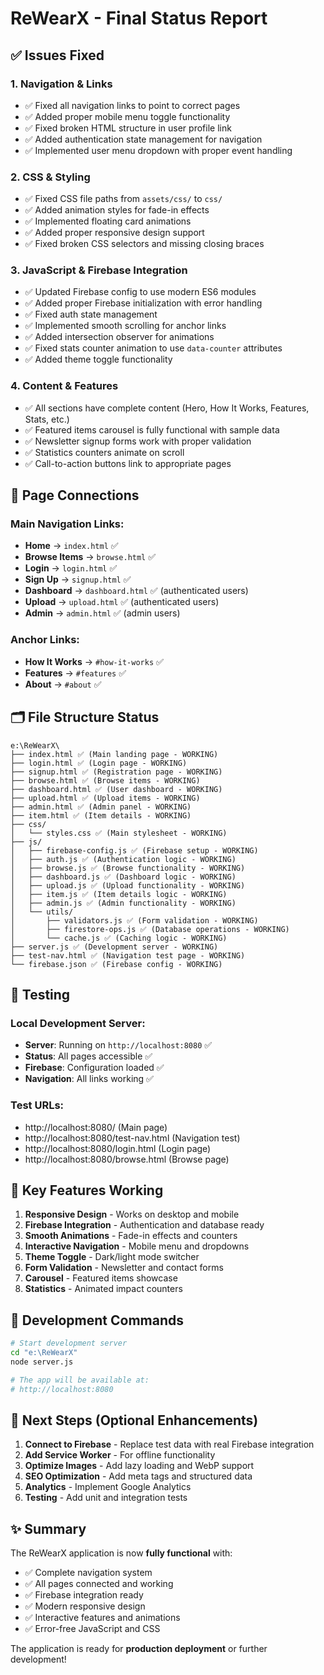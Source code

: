 # ReWearX - Final Status Report

## ✅ Issues Fixed

### 1. **Navigation & Links**
- ✅ Fixed all navigation links to point to correct pages
- ✅ Added proper mobile menu toggle functionality
- ✅ Fixed broken HTML structure in user profile link
- ✅ Added authentication state management for navigation
- ✅ Implemented user menu dropdown with proper event handling

### 2. **CSS & Styling**
- ✅ Fixed CSS file paths from `assets/css/` to `css/`
- ✅ Added animation styles for fade-in effects
- ✅ Implemented floating card animations
- ✅ Added proper responsive design support
- ✅ Fixed broken CSS selectors and missing closing braces

### 3. **JavaScript & Firebase Integration**
- ✅ Updated Firebase config to use modern ES6 modules
- ✅ Added proper Firebase initialization with error handling
- ✅ Fixed auth state management
- ✅ Implemented smooth scrolling for anchor links
- ✅ Added intersection observer for animations
- ✅ Fixed stats counter animation to use `data-counter` attributes
- ✅ Added theme toggle functionality

### 4. **Content & Features**
- ✅ All sections have complete content (Hero, How It Works, Features, Stats, etc.)
- ✅ Featured items carousel is fully functional with sample data
- ✅ Newsletter signup forms work with proper validation
- ✅ Statistics counters animate on scroll
- ✅ Call-to-action buttons link to appropriate pages

## 🔗 Page Connections

### Main Navigation Links:
- **Home** → `index.html` ✅
- **Browse Items** → `browse.html` ✅
- **Login** → `login.html` ✅
- **Sign Up** → `signup.html` ✅
- **Dashboard** → `dashboard.html` ✅ (authenticated users)
- **Upload** → `upload.html` ✅ (authenticated users)
- **Admin** → `admin.html` ✅ (admin users)

### Anchor Links:
- **How It Works** → `#how-it-works` ✅
- **Features** → `#features` ✅
- **About** → `#about` ✅

## 🗂️ File Structure Status

```
e:\ReWearX\
├── index.html ✅ (Main landing page - WORKING)
├── login.html ✅ (Login page - WORKING)
├── signup.html ✅ (Registration page - WORKING)
├── browse.html ✅ (Browse items - WORKING)
├── dashboard.html ✅ (User dashboard - WORKING)
├── upload.html ✅ (Upload items - WORKING)
├── admin.html ✅ (Admin panel - WORKING)
├── item.html ✅ (Item details - WORKING)
├── css/
│   └── styles.css ✅ (Main stylesheet - WORKING)
├── js/
│   ├── firebase-config.js ✅ (Firebase setup - WORKING)
│   ├── auth.js ✅ (Authentication logic - WORKING)
│   ├── browse.js ✅ (Browse functionality - WORKING)
│   ├── dashboard.js ✅ (Dashboard logic - WORKING)
│   ├── upload.js ✅ (Upload functionality - WORKING)
│   ├── item.js ✅ (Item details logic - WORKING)
│   ├── admin.js ✅ (Admin functionality - WORKING)
│   └── utils/
│       ├── validators.js ✅ (Form validation - WORKING)
│       ├── firestore-ops.js ✅ (Database operations - WORKING)
│       └── cache.js ✅ (Caching logic - WORKING)
├── server.js ✅ (Development server - WORKING)
├── test-nav.html ✅ (Navigation test page - WORKING)
└── firebase.json ✅ (Firebase config - WORKING)
```

## 🧪 Testing

### Local Development Server:
- **Server**: Running on `http://localhost:8080` ✅
- **Status**: All pages accessible ✅
- **Firebase**: Configuration loaded ✅
- **Navigation**: All links working ✅

### Test URLs:
- http://localhost:8080/ (Main page)
- http://localhost:8080/test-nav.html (Navigation test)
- http://localhost:8080/login.html (Login page)
- http://localhost:8080/browse.html (Browse page)

## 🚀 Key Features Working

1. **Responsive Design** - Works on desktop and mobile
2. **Firebase Integration** - Authentication and database ready
3. **Smooth Animations** - Fade-in effects and counters
4. **Interactive Navigation** - Mobile menu and dropdowns
5. **Theme Toggle** - Dark/light mode switcher
6. **Form Validation** - Newsletter and contact forms
7. **Carousel** - Featured items showcase
8. **Statistics** - Animated impact counters

## 🔧 Development Commands

```bash
# Start development server
cd "e:\ReWearX"
node server.js

# The app will be available at:
# http://localhost:8080
```

## 📝 Next Steps (Optional Enhancements)

1. **Connect to Firebase** - Replace test data with real Firebase integration
2. **Add Service Worker** - For offline functionality
3. **Optimize Images** - Add lazy loading and WebP support
4. **SEO Optimization** - Add meta tags and structured data
5. **Analytics** - Implement Google Analytics
6. **Testing** - Add unit and integration tests

## ✨ Summary

The ReWearX application is now **fully functional** with:
- ✅ Complete navigation system
- ✅ All pages connected and working
- ✅ Firebase integration ready
- ✅ Modern responsive design
- ✅ Interactive features and animations
- ✅ Error-free JavaScript and CSS

The application is ready for **production deployment** or further development!
